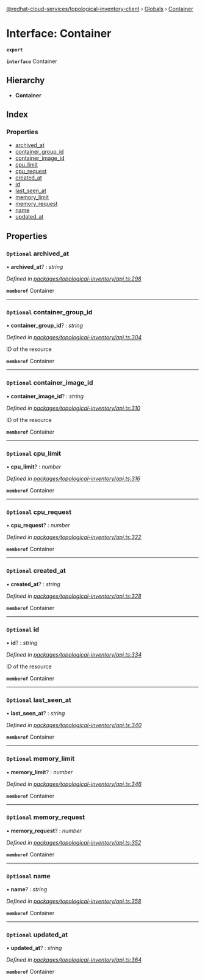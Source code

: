 [@redhat-cloud-services/topological-inventory-client](../README.md) › [Globals](../globals.md) › [Container](container.md)

# Interface: Container

**`export`** 

**`interface`** Container

## Hierarchy

* **Container**

## Index

### Properties

* [archived_at](container.md#optional-archived_at)
* [container_group_id](container.md#optional-container_group_id)
* [container_image_id](container.md#optional-container_image_id)
* [cpu_limit](container.md#optional-cpu_limit)
* [cpu_request](container.md#optional-cpu_request)
* [created_at](container.md#optional-created_at)
* [id](container.md#optional-id)
* [last_seen_at](container.md#optional-last_seen_at)
* [memory_limit](container.md#optional-memory_limit)
* [memory_request](container.md#optional-memory_request)
* [name](container.md#optional-name)
* [updated_at](container.md#optional-updated_at)

## Properties

### `Optional` archived_at

• **archived_at**? : *string*

*Defined in [packages/topological-inventory/api.ts:298](https://github.com/Hyperkid123/javascript-clients/blob/master/packages/topological-inventory/api.ts#L298)*

**`memberof`** Container

___

### `Optional` container_group_id

• **container_group_id**? : *string*

*Defined in [packages/topological-inventory/api.ts:304](https://github.com/Hyperkid123/javascript-clients/blob/master/packages/topological-inventory/api.ts#L304)*

ID of the resource

**`memberof`** Container

___

### `Optional` container_image_id

• **container_image_id**? : *string*

*Defined in [packages/topological-inventory/api.ts:310](https://github.com/Hyperkid123/javascript-clients/blob/master/packages/topological-inventory/api.ts#L310)*

ID of the resource

**`memberof`** Container

___

### `Optional` cpu_limit

• **cpu_limit**? : *number*

*Defined in [packages/topological-inventory/api.ts:316](https://github.com/Hyperkid123/javascript-clients/blob/master/packages/topological-inventory/api.ts#L316)*

**`memberof`** Container

___

### `Optional` cpu_request

• **cpu_request**? : *number*

*Defined in [packages/topological-inventory/api.ts:322](https://github.com/Hyperkid123/javascript-clients/blob/master/packages/topological-inventory/api.ts#L322)*

**`memberof`** Container

___

### `Optional` created_at

• **created_at**? : *string*

*Defined in [packages/topological-inventory/api.ts:328](https://github.com/Hyperkid123/javascript-clients/blob/master/packages/topological-inventory/api.ts#L328)*

**`memberof`** Container

___

### `Optional` id

• **id**? : *string*

*Defined in [packages/topological-inventory/api.ts:334](https://github.com/Hyperkid123/javascript-clients/blob/master/packages/topological-inventory/api.ts#L334)*

ID of the resource

**`memberof`** Container

___

### `Optional` last_seen_at

• **last_seen_at**? : *string*

*Defined in [packages/topological-inventory/api.ts:340](https://github.com/Hyperkid123/javascript-clients/blob/master/packages/topological-inventory/api.ts#L340)*

**`memberof`** Container

___

### `Optional` memory_limit

• **memory_limit**? : *number*

*Defined in [packages/topological-inventory/api.ts:346](https://github.com/Hyperkid123/javascript-clients/blob/master/packages/topological-inventory/api.ts#L346)*

**`memberof`** Container

___

### `Optional` memory_request

• **memory_request**? : *number*

*Defined in [packages/topological-inventory/api.ts:352](https://github.com/Hyperkid123/javascript-clients/blob/master/packages/topological-inventory/api.ts#L352)*

**`memberof`** Container

___

### `Optional` name

• **name**? : *string*

*Defined in [packages/topological-inventory/api.ts:358](https://github.com/Hyperkid123/javascript-clients/blob/master/packages/topological-inventory/api.ts#L358)*

**`memberof`** Container

___

### `Optional` updated_at

• **updated_at**? : *string*

*Defined in [packages/topological-inventory/api.ts:364](https://github.com/Hyperkid123/javascript-clients/blob/master/packages/topological-inventory/api.ts#L364)*

**`memberof`** Container
